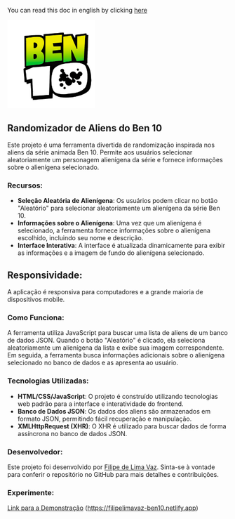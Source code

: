 You can read this doc in english by clicking [here](./README-english.md)

<img src="assets/imgs/logo.png" width="200px" alt="Ben 10 logo">

## Randomizador de Aliens do Ben 10

Este projeto é uma ferramenta divertida de randomização inspirada nos aliens da série animada Ben 10. Permite aos usuários selecionar aleatoriamente um personagem alienígena da série e fornece informações sobre o alienígena selecionado.

### Recursos:

- **Seleção Aleatória de Alienígena**: Os usuários podem clicar no botão "Aleatório" para selecionar aleatoriamente um alienígena da série Ben 10.
- **Informações sobre o Alienígena**: Uma vez que um alienígena é selecionado, a ferramenta fornece informações sobre o alienígena escolhido, incluindo seu nome e descrição.
- **Interface Interativa**: A interface é atualizada dinamicamente para exibir as informações e a imagem de fundo do alienígena selecionado.

## Responsividade:
A aplicação é responsiva para computadores e a grande maioria de dispositivos mobile.

### Como Funciona:

A ferramenta utiliza JavaScript para buscar uma lista de aliens de um banco de dados JSON. Quando o botão "Aleatório" é clicado, ela seleciona aleatoriamente um alienígena da lista e exibe sua imagem correspondente. Em seguida, a ferramenta busca informações adicionais sobre o alienígena selecionado no banco de dados e as apresenta ao usuário.

### Tecnologias Utilizadas:

- **HTML/CSS/JavaScript**: O projeto é construído utilizando tecnologias web padrão para a interface e interatividade do frontend.
- **Banco de Dados JSON**: Os dados dos aliens são armazenados em formato JSON, permitindo fácil recuperação e manipulação.
- **XMLHttpRequest (XHR)**: O XHR é utilizado para buscar dados de forma assíncrona no banco de dados JSON.

### Desenvolvedor:

Este projeto foi desenvolvido por [Filipe de Lima Vaz](https://www.linkedin.com/in/filipe-de-lima-vaz/). Sinta-se à vontade para conferir o repositório no GitHub para mais detalhes e contribuições.

### Experimente:

[Link para a Demonstração](#) (https://filipelimavaz-ben10.netlify.app)
